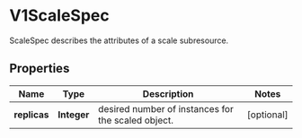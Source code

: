 

# V1ScaleSpec

ScaleSpec describes the attributes of a scale subresource.
## Properties

Name | Type | Description | Notes
------------ | ------------- | ------------- | -------------
**replicas** | **Integer** | desired number of instances for the scaled object. |  [optional]



